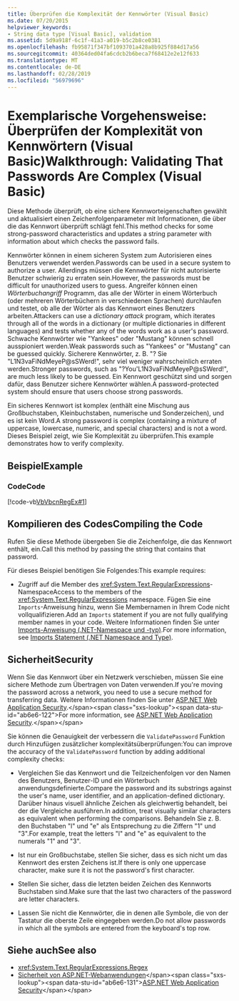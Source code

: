 ```yaml
---
title: Überprüfen die Komplexität der Kennwörter (Visual Basic)
ms.date: 07/20/2015
helpviewer_keywords:
- String data type [Visual Basic], validation
ms.assetid: 5d9a918f-6c1f-41a3-a019-b5c2b8ce0381
ms.openlocfilehash: fb95871f347bf1093701a428a8b925f884d17a56
ms.sourcegitcommit: 40364ded04fa6cdcb2b6beca7f68412e2e12f633
ms.translationtype: MT
ms.contentlocale: de-DE
ms.lasthandoff: 02/28/2019
ms.locfileid: "56979696"
---
```

# <a name="walkthrough-validating-that-passwords-are-complex-visual-basic"></a><span data-ttu-id="ab6e6-102">Exemplarische Vorgehensweise: Überprüfen der Komplexität von Kennwörtern (Visual Basic)</span><span class="sxs-lookup"><span data-stu-id="ab6e6-102">Walkthrough: Validating That Passwords Are Complex (Visual Basic)</span></span>
<span data-ttu-id="ab6e6-103">Diese Methode überprüft, ob eine sichere Kennworteigenschaften gewählt und aktualisiert einen Zeichenfolgenparameter mit Informationen, die über die das Kennwort überprüft schlägt fehl.</span><span class="sxs-lookup"><span data-stu-id="ab6e6-103">This method checks for some strong-password characteristics and updates a string parameter with information about which checks the password fails.</span></span>  
  
 <span data-ttu-id="ab6e6-104">Kennwörter können in einem sicheren System zum Autorisieren eines Benutzers verwendet werden.</span><span class="sxs-lookup"><span data-stu-id="ab6e6-104">Passwords can be used in a secure system to authorize a user.</span></span> <span data-ttu-id="ab6e6-105">Allerdings müssen die Kennwörter für nicht autorisierte Benutzer schwierig zu erraten sein.</span><span class="sxs-lookup"><span data-stu-id="ab6e6-105">However, the passwords must be difficult for unauthorized users to guess.</span></span> <span data-ttu-id="ab6e6-106">Angreifer können einen *Wörterbuchangriff* Programm, das alle der Wörter in einem Wörterbuch (oder mehreren Wörterbüchern in verschiedenen Sprachen) durchlaufen und testet, ob alle der Wörter als das Kennwort eines Benutzers arbeiten.</span><span class="sxs-lookup"><span data-stu-id="ab6e6-106">Attackers can use a *dictionary attack* program, which iterates through all of the words in a dictionary (or multiple dictionaries in different languages) and tests whether any of the words work as a user's password.</span></span> <span data-ttu-id="ab6e6-107">Schwache Kennwörter wie "Yankees" oder "Mustang" können schnell ausspioniert werden.</span><span class="sxs-lookup"><span data-stu-id="ab6e6-107">Weak passwords such as "Yankees" or "Mustang" can be guessed quickly.</span></span> <span data-ttu-id="ab6e6-108">Sicherere Kennwörter, z. B. "? Sie "L1N3vaFiNdMeyeP@sSWerd!", sehr viel weniger wahrscheinlich erraten werden.</span><span class="sxs-lookup"><span data-stu-id="ab6e6-108">Stronger passwords, such as "?You'L1N3vaFiNdMeyeP@sSWerd!", are much less likely to be guessed.</span></span> <span data-ttu-id="ab6e6-109">Ein Kennwort geschützt sind und sorgen dafür, dass Benutzer sichere Kennwörter wählen.</span><span class="sxs-lookup"><span data-stu-id="ab6e6-109">A password-protected system should ensure that users choose strong passwords.</span></span>  
  
 <span data-ttu-id="ab6e6-110">Ein sicheres Kennwort ist komplex (enthält eine Mischung aus Großbuchstaben, Kleinbuchstaben, numerische und Sonderzeichen), und es ist kein Word.</span><span class="sxs-lookup"><span data-stu-id="ab6e6-110">A strong password is complex (containing a mixture of uppercase, lowercase, numeric, and special characters) and is not a word.</span></span> <span data-ttu-id="ab6e6-111">Dieses Beispiel zeigt, wie Sie Komplexität zu überprüfen.</span><span class="sxs-lookup"><span data-stu-id="ab6e6-111">This example demonstrates how to verify complexity.</span></span>  
  
## <a name="example"></a><span data-ttu-id="ab6e6-112">Beispiel</span><span class="sxs-lookup"><span data-stu-id="ab6e6-112">Example</span></span>  
  
### <a name="code"></a><span data-ttu-id="ab6e6-113">Code</span><span class="sxs-lookup"><span data-stu-id="ab6e6-113">Code</span></span>  
 [!code-vb[VbVbcnRegEx#1](~/samples/snippets/visualbasic/VS_Snippets_VBCSharp/VbVbcnRegEx/VB/Class1.vb#1)]  
  
## <a name="compiling-the-code"></a><span data-ttu-id="ab6e6-114">Kompilieren des Codes</span><span class="sxs-lookup"><span data-stu-id="ab6e6-114">Compiling the Code</span></span>  
 <span data-ttu-id="ab6e6-115">Rufen Sie diese Methode übergeben Sie die Zeichenfolge, die das Kennwort enthält, ein.</span><span class="sxs-lookup"><span data-stu-id="ab6e6-115">Call this method by passing the string that contains that password.</span></span>  
  
 <span data-ttu-id="ab6e6-116">Für dieses Beispiel benötigen Sie Folgendes:</span><span class="sxs-lookup"><span data-stu-id="ab6e6-116">This example requires:</span></span>  
  
-   <span data-ttu-id="ab6e6-117">Zugriff auf die Member des <xref:System.Text.RegularExpressions>-Namespace</span><span class="sxs-lookup"><span data-stu-id="ab6e6-117">Access to the members of the <xref:System.Text.RegularExpressions> namespace.</span></span> <span data-ttu-id="ab6e6-118">Fügen Sie eine `Imports`-Anweisung hinzu, wenn Sie Membernamen in Ihrem Code nicht vollqualifizieren.</span><span class="sxs-lookup"><span data-stu-id="ab6e6-118">Add an `Imports` statement if you are not fully qualifying member names in your code.</span></span> <span data-ttu-id="ab6e6-119">Weitere Informationen finden Sie unter [Imports-Anweisung (.NET-Namespace und -typ)](../../../../visual-basic/language-reference/statements/imports-statement-net-namespace-and-type.md).</span><span class="sxs-lookup"><span data-stu-id="ab6e6-119">For more information, see [Imports Statement (.NET Namespace and Type)](../../../../visual-basic/language-reference/statements/imports-statement-net-namespace-and-type.md).</span></span>  
  
## <a name="security"></a><span data-ttu-id="ab6e6-120">Sicherheit</span><span class="sxs-lookup"><span data-stu-id="ab6e6-120">Security</span></span>  
 <span data-ttu-id="ab6e6-121">Wenn Sie das Kennwort über ein Netzwerk verschieben, müssen Sie eine sichere Methode zum Übertragen von Daten verwenden.</span><span class="sxs-lookup"><span data-stu-id="ab6e6-121">If you're moving the password across a network, you need to use a secure method for transferring data.</span></span> <span data-ttu-id="ab6e6-122">Weitere Informationen finden Sie unter [ASP.NET Web Application Security](https://docs.microsoft.com/previous-versions/aspnet/330a99hc(v=vs.100)).</span><span class="sxs-lookup"><span data-stu-id="ab6e6-122">For more information, see [ASP.NET Web Application Security](https://docs.microsoft.com/previous-versions/aspnet/330a99hc(v=vs.100)).</span></span>
  
 <span data-ttu-id="ab6e6-123">Sie können die Genauigkeit der verbessern die `ValidatePassword` Funktion durch Hinzufügen zusätzlicher komplexitätsüberprüfungen:</span><span class="sxs-lookup"><span data-stu-id="ab6e6-123">You can improve the accuracy of the `ValidatePassword` function by adding additional complexity checks:</span></span>  
  
-   <span data-ttu-id="ab6e6-124">Vergleichen Sie das Kennwort und die Teilzeichenfolgen vor den Namen des Benutzers, Benutzer-ID und ein Wörterbuch anwendungsdefinierte.</span><span class="sxs-lookup"><span data-stu-id="ab6e6-124">Compare the password and its substrings against the user's name, user identifier, and an application-defined dictionary.</span></span> <span data-ttu-id="ab6e6-125">Darüber hinaus visuell ähnliche Zeichen als gleichwertig behandelt, bei der die Vergleiche ausführen.</span><span class="sxs-lookup"><span data-stu-id="ab6e6-125">In addition, treat visually similar characters as equivalent when performing the comparisons.</span></span> <span data-ttu-id="ab6e6-126">Behandeln Sie z. B. den Buchstaben "l" und "e" als Entsprechung zu die Ziffern "1" und "3".</span><span class="sxs-lookup"><span data-stu-id="ab6e6-126">For example, treat the letters "l" and "e" as equivalent to the numerals "1" and "3".</span></span>  
  
-   <span data-ttu-id="ab6e6-127">Ist nur ein Großbuchstabe, stellen Sie sicher, dass es sich nicht um das Kennwort des ersten Zeichens ist.</span><span class="sxs-lookup"><span data-stu-id="ab6e6-127">If there is only one uppercase character, make sure it is not the password's first character.</span></span>  
  
-   <span data-ttu-id="ab6e6-128">Stellen Sie sicher, dass die letzten beiden Zeichen des Kennworts Buchstaben sind.</span><span class="sxs-lookup"><span data-stu-id="ab6e6-128">Make sure that the last two characters of the password are letter characters.</span></span>  
  
-   <span data-ttu-id="ab6e6-129">Lassen Sie nicht die Kennwörter, die in denen alle Symbole, die von der Tastatur die oberste Zeile eingegeben werden.</span><span class="sxs-lookup"><span data-stu-id="ab6e6-129">Do not allow passwords in which all the symbols are entered from the keyboard's top row.</span></span>  
  
## <a name="see-also"></a><span data-ttu-id="ab6e6-130">Siehe auch</span><span class="sxs-lookup"><span data-stu-id="ab6e6-130">See also</span></span>
- <xref:System.Text.RegularExpressions.Regex>
- <span data-ttu-id="ab6e6-131">[Sicherheit von ASP.NET-Webanwendungen](https://docs.microsoft.com/previous-versions/aspnet/330a99hc(v=vs.100))</span><span class="sxs-lookup"><span data-stu-id="ab6e6-131">[ASP.NET Web Application Security](https://docs.microsoft.com/previous-versions/aspnet/330a99hc(v=vs.100))</span></span>
